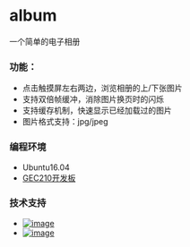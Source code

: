 # album
一个简单的电子相册

### 功能：
* 点击触摸屏左右两边，浏览相册的上/下张图片
* 支持双倍帧缓冲，消除图片换页时的闪烁
* 支持缓存机制，快速显示已经加载过的图片
* 图片格式支持：jpg/jpeg


### 编程环境
* Ubuntu16.04
* [GEC210开发板](https://item.taobao.com/item.htm?spm=a1z10.1-c.w5003-6427619857.1.45ee61bboSErWr&id=38029903389&scene=taobao_shop)

### 技术支持
* <a href="https://weidian.com/?userid=260920190">![image](https://github.com/vincent040/lab/blob/master/resources/weidian.jpg?raw=true)
* <a href="//shang.qq.com/wpa/qunwpa?idkey=bc2c3338276a40ac72131230ad041a00c60a2fe45172ab6b9a93fea44cf0e6fa">![image](https://github.com/vincent040/lab/blob/master/resources/QQ_qun.png?raw=true) 
